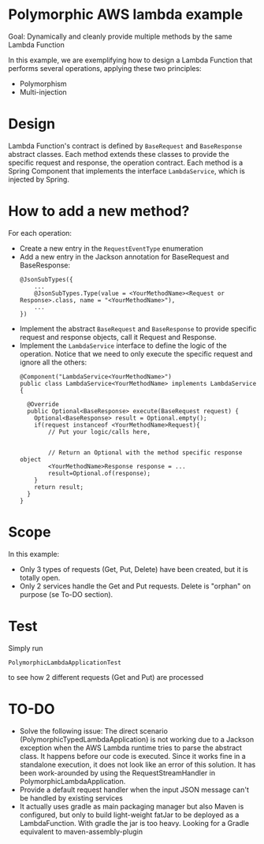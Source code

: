 # Polymorphic AWS lambda example
Goal: Dynamically and cleanly provide multiple methods by the same Lambda Function

In this example, we are exemplifying how to design a Lambda Function that performs several operations, applying these 
two principles:
- Polymorphism
- Multi-injection

# Design
Lambda Function's contract is defined by `BaseRequest` and `BaseResponse` abstract classes.
Each method extends these classes to provide the specific request and response, the operation contract.
Each method is a Spring Component that implements the interface `LambdaService`, which is injected by Spring.

# How to add a new method?
For each operation:
- Create a new entry in the `RequestEventType` enumeration
- Add a new entry in the Jackson annotation for BaseRequest and BaseResponse:
    ```
    @JsonSubTypes({
        ...
        @JsonSubTypes.Type(value = <YourMethodName><Request or Response>.class, name = "<YourMethodName>"),
        ...
    })
    ```
- Implement the abstract `BaseRequest` and `BaseResponse` to provide specific request and response objects, 
call it <YourMethodName>Request and <YourMethodName>Response.
- Implement the `LambdaService` interface to define the logic of the operation. Notice that we need to only execute the 
specific request and ignore all the others:
    ```
    @Component("LambdaService<YourMethodName>")
    public class LambdaService<YourMethodName> implements LambdaService {

      @Override
      public Optional<BaseResponse> execute(BaseRequest request) {
        Optional<BaseResponse> result = Optional.empty();
        if(request instanceof <YourMethodName>Request){
            // Put your logic/calls here, 
        
        
            // Return an Optional with the method specific response object
            <YourMethodName>Response response = ...
            result=Optional.of(response);
        }
        return result;
      }
    }
    ```


# Scope
In this example:
- Only 3 types of requests (Get, Put, Delete) have been created, but it is totally open.
- Only 2 services handle the Get and Put requests. Delete is "orphan" on purpose (se To-DO section).
  

# Test
Simply run 
```
PolymorphicLambdaApplicationTest
```
 to see how 2 different requests (Get and Put) are processed
 
# TO-DO
- Solve the following issue: The direct scenario (PolymorphicTypedLambdaApplication) is not working due to a Jackson exception when the AWS Lambda 
runtime tries to parse the abstract class. It happens before our code is executed. Since it works fine in a standalone execution, it does not
look like an error of this solution. It has been work-arounded by using the RequestStreamHandler in PolymorphicLambdaApplication. 
- Provide a default request handler when the input JSON message can't be handled by existing services
- It actually uses gradle as main packaging manager but also Maven is configured, but only to build light-weight fatJar 
to be deployed as a LambdaFunction. With gradle the jar is too heavy. Looking for a Gradle equivalent to maven-assembly-plugin

